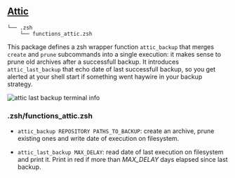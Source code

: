 ## [Attic](https://attic-backup.org/)

    └── .zsh
        └── functions_attic.zsh

This package defines a zsh wrapper function `attic_backup` that merges `create`
and `prune` subcommands into a single execution: it makes sense to prune old
archives after a successfull backup.
It introduces `attic_last_backup` that echo date of last successfull backup, so
you get alerted at your shell start if something went haywire in your backup
strategy.

![attic last backup terminal info](https://dl.dropboxusercontent.com/u/1026715/github/_dotfiles/attic_prompt.png)

### .zsh/functions_attic.zsh

- `attic_backup REPOSITORY PATHS_TO_BACKUP`: create an archive, prune existing ones and
  write date of execution on filesystem.

- `attic_last_backup MAX_DELAY`: read date of last execution on filesystem and
  print it. Print in red if more than *MAX_DELAY* days elapsed since last
  backup.
